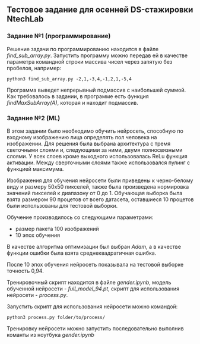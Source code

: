 ## Тестовое задание для осенней DS-стажировки NtechLab
### Задание №1 (программирование)
Решение задачи по программированию находится в файле *find_sub_array.py*.
Запустить программу можно передав ей в качестве параметра командной строки массива чисел через запятую без пробелов, например:
```
python3 find_sub_array.py -2,1,-3,4,-1,2,1,-5,4
```
Программа выведет непрерывный подмассив с наибольшей суммой.
Как требовалось в задании, в программе есть функция *findMaxSubArray(A)*, которая и находит подмассив.

### Задание №2 (ML)
В этом задании было необходимо обучить нейросеть, способную по входному изображению лица
определять пол человека на изображении. Для решения была выбрана архитектура с тремя светочными слоями и, следующими за ними, двумя полносвязными слоями. У всех слоев кроме выходного использовалась ReLu функция активации. Между сверточными слоями также использовался пулинг с функцией максимума.

Изображения для обучения нейросети были приведены к черно-белому виду и размеру 50x50 пикселей, также была произведена нормировка значений пикселей к диапазону от 0 до 1. Обучающая выборка была взята размером 90 процетов от всего датасета, оставшиеся 10 процетов были использованы для тестовой выборки.

Обучение производилось со следующими параметрами:
- размер пакета 100 изображений
- 10 эпох обучения

В качестве алгоритма оптимизации был выбран *Adam*, а в качестве функции ошибки была взята среднеквадратичная ошибка.

После 10 эпох обучения нейросеть показывала на тестовой выборке точность 0,94.

Тренировочный скрипт находится в файле *gender.ipynb*, модель обученной нейросети - *full_model_94.pt*, скрипт для использования нейросети - *process.py*.

Запустить скрипт для использования нейросети можно командой:
```
python3 process.py folder/to/process/
```

Тренировку нейросети можно запустить последовательно выполнив команты из ноутбука *gender.ipynb*